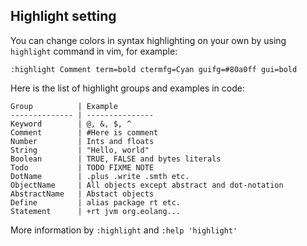 ## Highlight setting

You can change colors in syntax highlighting on your own by using `highlight` command in vim, for example:

```
:highlight Comment term=bold ctermfg=Cyan guifg=#80a0ff gui=bold
```

Here is the list of highlight groups and examples in code:

```
Group          | Example
-------------- | ---------------
Keyword        | @, &, $, ^
Comment        | #Here is comment
Number         | Ints and floats
String         | "Hello, world"
Boolean        | TRUE, FALSE and bytes literals
Todo           | TODO FIXME NOTE
DotName        | .plus .write .smth etc.
ObjectName     | All objects except abstract and dot-notation
AbstractName   | Abstact objects
Define         | alias package rt etc.
Statement      | +rt jvm org.eolang...
```

More information by `:highlight` and `:help 'highlight'`
